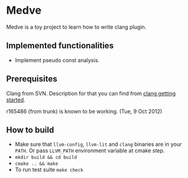 Medve
=====

Medve is a toy project to learn how to write clang plugin.

Implemented functionalities
---------------------------

* Implement pseudo const analysis.

Prerequisites
-------------

Clang from SVN. Description for that you can find from [clang getting started][1].

r165486 (from trunk) is known to be working. (Tue,  9 Oct 2012)

How to build
------------

* Make sure that `llvm-config`, `llvm-lit` and `clang` binaries are
in your `PATH`. Or pass `LLVM_PATH` environment variable at cmake step.
* `mkdir build && cd build`
* `cmake .. && make`
* To run test suite `make check`

[1]: http://clang.llvm.org/get_started.html     "clang getting started"

